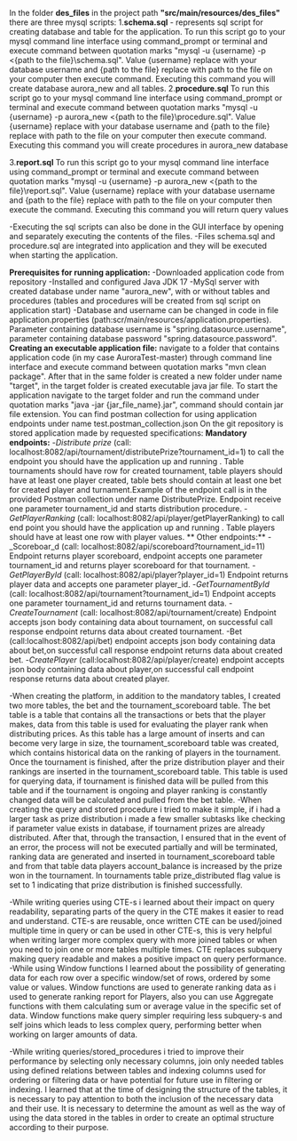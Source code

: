 In the folder **des_files** in the project path **"src/main/resources/des_files"** there are three mysql scripts:
1.**schema.sql** - represents sql script for creating database and table for the application. 
    To run this script go to your mysql command line interface using command_prompt or terminal and execute command between quotation marks "mysql -u {username} -p <{path to the file}\schema.sql".
    Value {username}  replace with your database username  and {path to the file} replace with path to the file on your computer then execute command.
    Executing this command you will create database aurora_new and all tables.
2.**procedure.sql**
    To run this script go to your mysql command line interface using command_prompt or terminal and execute command between quotation marks "mysql -u {username} -p aurora_new <{path to the file}\procedure.sql".
    Value {username}  replace with your database username  and {path to the file} replace with path to the file on your computer then execute command.
    Executing this command you will create procedures in aurora_new database
    
3.**report.sql**
To run this script go to your mysql command line interface using command_prompt or terminal and execute command between quotation marks "mysql -u {username} -p aurora_new <{path to the file}\report.sql".
    Value {username}  replace with your database username  and {path to the file} replace with path to the file on your computer then execute the command.
    Executing this command you will return query values

-Executing the sql scripts can also be done in the GUI interface by opening and separately executing the contents of the files.
-Files schema.sql and procedure.sql are integrated into application and they will be executed when starting the application.

**Prerequisites for running application:**
    -Downloaded application code from repository
    -Installed and configured Java JDK 17
    -MySql server with created database under name "aurora_new", with or without tables and procedures (tables and procedures will be created from sql script on application start)
    -Database and username can be changed in code in file application.properties (path:scr/main/resources/application.properties). Parameter containing database username is "spring.datasource.username",
    parameter containing database password "spring.datasource.password".
**Creating an executable application file:** navigate to a folder that contains application code (in my case AuroraTest-master) through command line interface and execute command between quotation marks "mvn clean package".
After that in the same folder is created a new folder under name "target", in the target folder is created executable java jar file. 
To start the application navigate to the target folder and  run the command under quotation marks "java -jar {jar_file_name}.jar", command should contain jar file extension.
You can find postman collection for using application endpoints under name test.postman_collection.json
On the git repository is stored application made by requested specifications:
    **Mandatory endpoints:**
        -_Distribute prize_ (call: localhost:8082/api/tournament/distributePrize?tournament_id=1) to call the endpoint you should have the application up and running . Table tournaments should have row for created tournament,
         table players should have at least one player created, table bets should contain at least one bet for created player and turnament.Example of the endpoint call is in the provided Postman collection under name DistributePrize.
          Endpoint receive one parameter tournament_id and starts distribution procedure.
         - _GetPlayerRanking_ (call: localhost:8082/api/player/getPlayerRanking) to call end point you should have the application up and running . Table players should have at least one row with player values.
   ** Other endpoints:**
        -_Scoreboar_d (call: localhost:8082/api/scoreboard?tournament_id=11) Endpoint returns player scoreboard, endpoint accepts one parameter tournament_id and returns player scoreboard for that tournament.
        -_GetPlayerById_ (call: localhost:8082/api/player?player_id=1) Endpoint returns player data and accepts one parameter player_id.
        -_GetTournamentById_ (call: localhost:8082/api/tournament?tournament_id=1) Endpoint accepts one parameter tournament_id and returns tournament data.
        -_CreateTournament_ (call: localhost:8082/api/tournament/create) Endpoint accepts json body containing data about tournament, on successful call  response  endpoint returns data about created tournament.
        -Bet (call:localhost:8082/api/bet) endpoint accepts json body containing data about bet,on successful call  response endpoint returns data about created bet.
        -_CreatePlayer_ (call:localhost:8082/api/player/create) endpoint accepts json body containing data about player,on successful call  endpoint response  returns data about created player.

-When creating the platform, in addition to the mandatory tables, I created two more tables, the bet and the tournament_scoreboard table.
The bet table is a table that contains all the transactions or bets that the player makes, data from this table is used for evaluating the player rank when distributing prices.
As this table has a large amount of inserts and can become very large in size, the tournament_scoreboard table was created, which contains historical data on the ranking of players in the tournament.
Once the tournament is finished, after the prize distribution player and their rankings are inserted in the tournament_scoreboard table. This table is used for querying data, if tournament is finished data will be pulled from this table
and if the tournament is ongoing and player ranking is constantly changed data will be calculated and pulled from the bet table.
-When creating the query and stored procedure i tried to make it simple, if i had a larger task as prize distribution i made a few smaller subtasks like checking if parameter value exists in database, if tournament prizes are already distributed.
After that, through the transaction, I ensured that in the event of an error, the process will not be executed partially and will be terminated, ranking data are generated and inserted in tournament_scoreboard table
and from that table data players account_balance is increased by the prize won in the tournament. In tournaments table prize_distributed flag value is set to  1 indicating that prize distribution is finished successfully.

-While writing queries using CTE-s i learned about their impact on query readability, separating parts of the query in the CTE makes it easier to read and understand. CTE-s are reusable, once written CTE can be used/joined multiple time in query
or can be used in other CTE-s, this is very helpful when writing larger more complex query with more joined tables or when you need to join one or more tables multiple times. 
CTE replaces subquery making query readable and makes a positive impact on query performance.
-While using Window functions I learned about the possibility of generating data for each row over a specific window/set of rows, ordered by some value or values. Window functions are used to generate ranking data as i used to generate ranking report for Players, also you can use Aggregate functions with them calculating sum or average value in the specific set of data.
 Window functions  make query simpler requiring less subquery-s and self joins which leads to less complex query, performing better when working on larger amounts of data.

-While writing queries/stored_procedures i tried to improve their performance by selecting only necessary columns, join only needed tables using defined relations between tables and indexing columns used for ordering or filtering data or have potential for future use in filtering or indexing. 
I learned that at the time of designing the structure of the tables, it is necessary to pay attention to both the inclusion of the necessary data and their use. It is necessary to determine the amount as well as the way of using the data stored in the tables in order to create an optimal structure according to their purpose.


